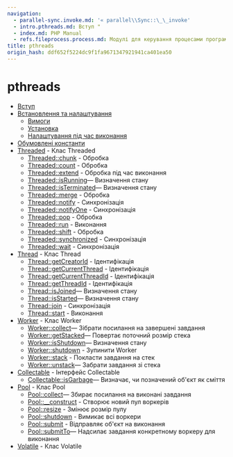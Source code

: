 ```yaml
---
navigation:
  - parallel-sync.invoke.md: '« parallel\\Sync::\_\_invoke'
  - intro.pthreads.md: Вступ "
  - index.md: PHP Manual
  - refs.fileprocess.process.md: Модулі для керування процесами програм
title: pthreads
origin_hash: ddf652f5224dc9f1fa9671347921941ca401ea50
---
```

# pthreads

-   [Вступ](intro.pthreads.md)
-   [Встановлення та налаштування](pthreads.setup.md)
    -   [Вимоги](pthreads.requirements.md)
    -   [Установка](pthreads.installation.md)
    -   [Налаштування під час виконання](pthreads.configuration.md)
-   [Обумовлені константи](pthreads.constants.md)
-   [Threaded](class.threaded.md) \- Клас Threaded
    -   [Threaded::chunk](threaded.chunk.md) \- Обробка
    -   [Threaded::count](threaded.count.md) \- Обробка
    -   [Threaded::extend](threaded.extend.md) \- Обробка під час виконання
    -   [Threaded::isRunning](thread.isrunning.md)— Визначення стану
    -   [Threaded::isTerminated](threaded.isterminated.md)— Визначення стану
    -   [Threaded::merge](threaded.merge.md) \- Обробка
    -   [Threaded::notify](threaded.notify.md) \- Синхронізація
    -   [Threaded::notifyOne](threaded.notifyone.md) \- Синхронізація
    -   [Threaded::pop](threaded.pop.md) \- Обробка
    -   [Threaded::run](threaded.run.md) \- Виконання
    -   [Threaded::shift](threaded.shift.md) \- Обробка
    -   [Threaded::synchronized](threaded.synchronized.md) \- Синхронізація
    -   [Threaded::wait](threaded.wait.md) \- Синхронізація
-   [Thread](class.thread.md) \- Клас Thread
    -   [Thread::getCreatorId](thread.getcreatorid.md) \- Ідентифікація
    -   [Thread::getCurrentThread](thread.getcurrentthread.md) \- Ідентифікація
    -   [Thread::getCurrentThreadId](thread.getcurrentthreadid.md) \- Ідентифікація
    -   [Thread::getThreadId](thread.getthreadid.md) \- Ідентифікація
    -   [Thread::isJoined](thread.isjoined.md)— Визначення стану
    -   [Thread::isStarted](thread.isstarted.md)— Визначення стану
    -   [Thread::join](thread.join.md) \- Синхронізація
    -   [Thread::start](thread.start.md) \- Виконання
-   [Worker](class.worker.md) \- Клас Worker
    -   [Worker::collect](worker.collect.md)— Зібрати посилання на завершені завдання
    -   [Worker::getStacked](worker.getstacked.md)— Повертає поточний розмір стека
    -   [Worker::isShutdown](worker.isshutdown.md)— Визначення стану
    -   [Worker::shutdown](worker.shutdown.md) \- Зупинити Worker
    -   [Worker::stack](worker.stack.md) \- Покласти завдання на стек
    -   [Worker::unstack](worker.unstack.md)— Забрати завдання зі стека
-   [Collectable](class.collectable.md) \- Інтерфейс Collectable
    -   [Collectable::isGarbage](collectable.isgarbage.md)— Визначає, чи позначений об'єкт як сміття
-   [Pool](class.pool.md) \- Клас Pool
    -   [Pool::collect](pool.collect.md)— Збирає посилання на виконані завдання
    -   [Pool::\_\_construct](pool.construct.md) \- Створює новий пул воркерів
    -   [Pool::resize](pool.resize.md) \- Змінює розмір пулу
    -   [Pool::shutdown](pool.shutdown.md) \- Вимикає всі воркери
    -   [Pool::submit](pool.submit.md) \- Відправляє об'єкт на виконання
    -   [Pool::submitTo](pool.submitTo.md)— Надсилає завдання конкретному воркеру для виконання
-   [Volatile](class.volatile.md) \- Клас Volatile
